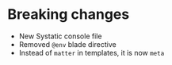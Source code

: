 # Breaking changes

* New Systatic console file
* Removed `@env` blade directive
* Instead of `matter` in templates, it is now `meta`